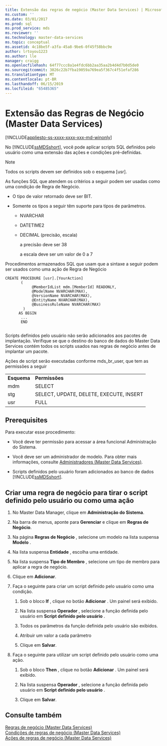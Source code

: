 ```yaml
---
title: Extensão das regras de negócio (Master Data Services) | Microsoft Docs
ms.custom: ''
ms.date: 03/01/2017
ms.prod: sql
ms.prod_service: mds
ms.reviewer: ''
ms.technology: master-data-services
ms.topic: conceptual
ms.assetid: 4c18be5f-a3fa-45a8-9be6-0f45f58bbc9e
author: lrtoyou1223
ms.author: lle
manager: craigg
ms.openlocfilehash: 64f77ccc8a1e4fdc6bb2aa35aa2b4d4d7b0d5de0
ms.sourcegitcommit: 3026c22b7fba19059a769ea5f367c4f51efaf286
ms.translationtype: MT
ms.contentlocale: pt-BR
ms.lasthandoff: 06/15/2019
ms.locfileid: "65485365"
---
```

# <a name="business-rules-extension-master-data-services"></a>Extensão das Regras de Negócio (Master Data Services)

[!INCLUDE[appliesto-ss-xxxx-xxxx-xxx-md-winonly](../includes/appliesto-ss-xxxx-xxxx-xxx-md-winonly.md)]

  No [!INCLUDE[ssMDSshort](../includes/ssmdsshort-md.md)], você pode aplicar scripts SQL definidos pelo usuário como uma extensão das ações e condições pré-definidas.  
  
> [!NOTE]  
>  Todos os scripts devem ser definidos sob o esquema [usr].  
  
 As funções SQL que atendem os critérios a seguir podem ser usadas como uma condição de Regra de Negócio.  
  
-   O tipo de valor retornado deve ser BIT.  
  
-   Somente os tipos a seguir têm suporte para tipos de parâmetros.  
  
    -   NVARCHAR  
  
    -   DATETIME2  
  
    -   DECIMAL (precisão, escala)  
  
         a precisão deve ser 38  
  
         a escala deve ser um valor de 0 a 7  
  
 Procedimentos armazenados SQL que usam que a sintaxe a seguir podem ser usados como uma ação de Regra de Negócio  
  
```  
CREATE PROCEDURE [usr].[YourAction]  
       (         
            @MemberIdList mdm.[MemberId] READONLY,  
            @ModelName NVARCHAR(MAX),  
            @VersionName NVARCHAR(MAX),  
            @EntityName NVARCHAR(MAX),  
            @BusinessRuleName NVARCHAR(MAX)  
        )    
      AS BEGIN    
       ...     
       END  
  
```  
  
 Scripts definidos pelo usuário não serão adicionados aos pacotes de implantação. Verifique se que o destino do banco de dados do Master Data Services contém todos os scripts usados nas regras de negócio antes de implantar um pacote.  
  
 Ações de script serão executadas conforme mds_br_user, que tem as permissões a seguir  
  
|||  
|-|-|  
|**Esquema**|**Permissões**|  
|mdm|SELECT|  
|stg|SELECT, UPDATE, DELETE, EXECUTE, INSERT|  
|usr|FULL|  
  
## <a name="prerequisites"></a>Prerequisites  
 Para executar esse procedimento:  
  
-   Você deve ter permissão para acessar a área funcional Administração do Sistema.  
  
-   Você deve ser um administrador de modelo. Para obter mais informações, consulte [Administradores &#40;Master Data Services&#41;](../master-data-services/administrators-master-data-services.md).  
  
-   Scripts definidos pelo usuário foram adicionados ao banco de dados [!INCLUDE[ssMDSshort](../includes/ssmdsshort-md.md)].  
  
## <a name="create-a-business-rule-to-take-a-user-defined-script-as-a-condition-or-as-an-action"></a>Criar uma regra de negócio para tirar o script definido pelo usuário ou como uma ação  
  
1.  No Master Data Manager, clique em **Administração do Sistema**.  
  
2.  Na barra de menus, aponte para **Gerenciar** e clique em **Regras de Negócio**.  
  
3.  Na página **Regras de Negócio** , selecione um modelo na lista suspensa **Modelo** .  
  
4.  Na lista suspensa **Entidade** , escolha uma entidade.  
  
5.  Na lista suspensa **Tipo de Membro** , selecione um tipo de membro para aplicar a regra de negócio.  
  
6.  Clique em **Adicionar**.  
  
7.  Faça o seguinte para criar um script definido pelo usuário como uma condição.  
  
    1.  Sob o bloco **If** , clique no botão **Adicionar** . Um painel será exibido.  
  
    2.  Na lista suspensa **Operador** , selecione a função definida pelo usuário em **Script definido pelo usuário** .  
  
    3.  Todos os parâmetros da função definida pelo usuário são exibidos.  
  
    4.  Atribuir um valor a cada parâmetro  
  
    5.  Clique em **Salvar**.  
  
8.  Faça o seguinte para utilizar um script definido pelo usuário como uma ação.  
  
    1.  Sob o bloco **Then** , clique no botão **Adicionar** . Um painel será exibido.  
  
    2.  Na lista suspensa **Operador** , selecione a função definida pelo usuário em **Script definido pelo usuário** .  
  
    3.  Clique em **Salvar**.  
  
## <a name="see-also"></a>Consulte também  
 [Regras de negócio &#40;Master Data Services&#41;](../master-data-services/business-rules-master-data-services.md)   
 [Condições de regras de negócio &#40;Master Data Services&#41;](../master-data-services/business-rule-conditions-master-data-services.md)   
 [Ações de regras de negócio &#40;Master Data Services&#41;](../master-data-services/business-rule-actions-master-data-services.md)  
  
  
